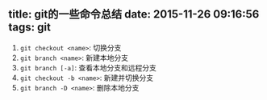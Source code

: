 title: git的一些命令总结
date: 2015-11-26 09:16:56
tags: git
---
1. `git checkout <name>`: 切换分支
2. `git branch <name>`: 新建本地分支
3. `git branch [-a]`: 查看本地分支和远程分支 
4. `git checkout -b <name>`: 新建并切换分支
5. `git branch -D <name>`: 删除本地分支
